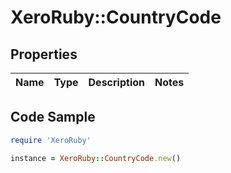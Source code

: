 # XeroRuby::CountryCode

## Properties

Name | Type | Description | Notes
------------ | ------------- | ------------- | -------------

## Code Sample

```ruby
require 'XeroRuby'

instance = XeroRuby::CountryCode.new()
```


